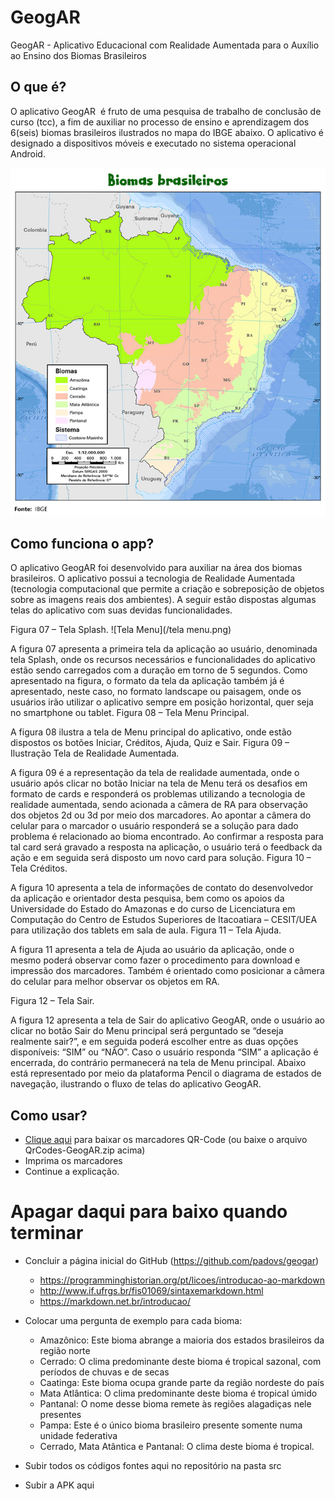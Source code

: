 # GeogAR
GeogAR - Aplicativo Educacional com Realidade Aumentada para o Auxílio ao Ensino dos Biomas Brasileiros

## O que é?

O aplicativo GeogAR  é fruto de uma pesquisa de trabalho de conclusão de curso (tcc),  a fim de auxiliar no processo de ensino e aprendizagem  dos 6(seis) biomas brasileiros ilustrados no mapa do IBGE abaixo. O aplicativo é designado a dispositivos móveis e executado no sistema operacional Android.

![Biomas Brasileiros](/mapa_biomas-brasil.jpg "Fonte: IBGE")

## Como funciona o app?
O aplicativo GeogAR foi desenvolvido para auxiliar na área dos biomas brasileiros. O aplicativo possui a tecnologia de Realidade Aumentada (tecnologia computacional que permite a criação e sobreposição de objetos sobre as imagens reais dos ambientes). A seguir estão dispostas algumas telas do aplicativo com suas devidas funcionalidades.

Figura 07 – Tela Splash.
![Tela Menu](/tela menu.png)

 
A figura 07 apresenta a primeira tela da aplicação ao usuário, denominada tela Splash, onde os recursos necessários e funcionalidades do aplicativo estão sendo carregados com a duração em torno de 5 segundos. Como apresentado na figura, o formato da tela da aplicação também já é apresentado, neste caso, no formato landscape ou paisagem, onde os usuários irão utilizar o aplicativo sempre em posição horizontal, quer seja no smartphone ou tablet.
Figura 08 – Tela Menu Principal.
 
A figura 08 ilustra a tela de Menu principal do aplicativo, onde estão dispostos os botões Iniciar, Créditos, Ajuda, Quiz e Sair.
Figura 09 – Ilustração Tela de Realidade Aumentada.
  
A figura 09 é a representação da tela de realidade aumentada, onde o usuário após clicar no botão Iniciar na tela de Menu terá os desafios em formato de cards e responderá os problemas utilizando a tecnologia de realidade aumentada, sendo acionada a câmera de RA para observação dos objetos 2d ou 3d por meio dos marcadores. Ao apontar a câmera do celular para o marcador o usuário responderá se a solução para dado problema é relacionado ao bioma encontrado. Ao confirmar a resposta para tal card será gravado a resposta na aplicação, o usuário terá o feedback da ação e em seguida será disposto um novo card para solução.
Figura 10 – Tela Créditos.
 
A figura 10 apresenta a tela de informações de contato do desenvolvedor da aplicação e orientador desta pesquisa, bem como os apoios da Universidade do Estado do Amazonas e do curso de Licenciatura em Computação do Centro de Estudos Superiores de Itacoatiara – CESIT/UEA para utilização dos tablets em sala de aula.
Figura 11 – Tela Ajuda.
 
A figura 11 apresenta a tela de Ajuda ao usuário da aplicação, onde o mesmo poderá observar como fazer o procedimento para download e impressão dos marcadores. Também é orientado como posicionar a câmera do celular para melhor observar os objetos em RA. 

Figura 12 – Tela Sair.
 
A figura 12 apresenta a tela de Sair do aplicativo GeogAR, onde o usuário ao clicar no botão Sair do Menu principal será perguntado se “deseja realmente sair?”, e em seguida poderá escolher entre as duas opções disponíveis: “SIM” ou “NÂO”. Caso o usuário responda “SIM” a aplicação é encerrada, do contrário permanecerá na tela de Menu principal.
Abaixo está representado por meio da plataforma Pencil o diagrama de estados de navegação, ilustrando o fluxo de telas do aplicativo GeogAR. 


## Como usar?

* [Clique aqui](https://github.com/padovs/geogar/raw/main/QrCodes-GeogAR.zip) para baixar os marcadores QR-Code (ou baixe o arquivo QrCodes-GeogAR.zip acima)
* Imprima os marcadores
* Continue a explicação.

# Apagar daqui para baixo quando terminar

* Concluir a página inicial do GitHub (https://github.com/padovs/geogar)
  - https://programminghistorian.org/pt/licoes/introducao-ao-markdown
  - http://www.if.ufrgs.br/fis01069/sintaxemarkdown.html
  - https://markdown.net.br/introducao/

* Colocar uma pergunta de exemplo para cada bioma:
  - Amazônico: Este bioma abrange a maioria dos estados brasileiros da região norte
  - Cerrado: O clima predominante deste bioma é tropical sazonal, com períodos de chuvas e de secas
  - Caatinga: Este bioma ocupa grande parte da região nordeste do país
  - Mata Atlântica: O clima predominante deste bioma é tropical úmido
  - Pantanal: O nome desse bioma remete às regiões alagadiças nele presentes
  - Pampa: Este é o único bioma brasileiro presente somente numa unidade federativa
  - Cerrado, Mata Atântica e Pantanal: O clima deste bioma é tropical.
* Subir todos os códigos fontes aqui no repositório na pasta src
* Subir a APK aqui
